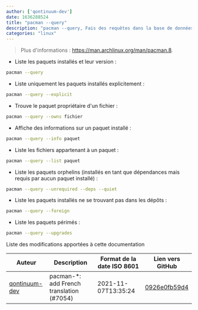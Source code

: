 ```yaml
---
author: ['qontinuum-dev']
date: 1636288524
title: "pacman --query"
description: "pacman --query, Fais des requêtes dans la base de données des paquets installés."
categories: "linux"
---
```

> Plus d'informations : <https://man.archlinux.org/man/pacman.8>.

- Liste les paquets installés et leur version :

```bash
pacman --query
```

- Liste uniquement les paquets installés explicitement :

```bash
pacman --query --explicit
```

- Trouve le paquet propriétaire d'un fichier :

```bash
pacman --query --owns fichier
```

- Affiche des informations sur un paquet installé :

```bash
pacman --query --info paquet
```

- Liste les fichiers appartenant à un paquet :

```bash
pacman --query --list paquet
```

- Liste les paquets orphelins (installés en tant que dépendances mais requis par aucun paquet installé) :

```bash
pacman --query --unrequired --deps --quiet
```

- Liste les paquets installés ne se trouvant pas dans les dépôts :

```bash
pacman --query --foreign
```

- Liste les paquets périmés :

```bash
pacman --query --upgrades
```
Liste des modifications apportées à cette documentation


Auteur | Description | Format de la date ISO 8601 | Lien vers GitHub
------|-----|-----|-----
[qontinuum-dev](mailto:79641156+qontinuum-dev@users.noreply.github.com) | pacman-*: add French translation (#7054) | 2021-11-07T13:35:24 | [0926e0fb59d4](https://github.com/tldr-pages/tldr/commit/0926e0fb59d438c47d8b3fdbc645c95b6fa5e2f6)

